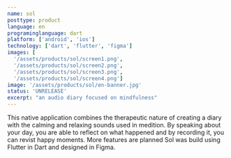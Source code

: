 ```yaml
---
name: sol
posttype: product
language: en
programinglanguage: dart
platform: ['android', 'ios']
technology: ['dart', 'flutter', 'figma']
images: [
  '/assets/products/sol/screen1.png',
  '/assets/products/sol/screen2.png',
  '/assets/products/sol/screen3.png',
  '/assets/products/sol/screen4.png']
image: '/assets/products/sol/en-banner.jpg'
status: 'UNRELEASE'
excerpt: "an audio diary focused on mindfulness"
---
```

This native application combines the therapeutic nature of creating a diary with the calming and relaxing sounds used in medition. By speaking about your day, you are able to reflect on what happened and by recording it, you can revist happy moments. More features are planned Sol was build using Flutter in Dart and designed in Figma.
